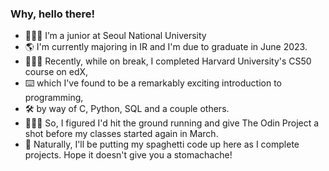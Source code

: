 ### Why, hello there! 

- 👨🏼‍🎓 I’m a junior at Seoul National University
- 🌎 I'm currently majoring in IR and I'm due to graduate in June 2023.
- 👨🏻‍💻 Recently, while on break, I completed Harvard University's CS50 course on edX,
- ⌨️ which I've found to be a remarkably exciting introduction to programming, 
- 🛠 by way of C, Python, SQL and a couple others.
- 🏃🏻‍♂️ So, I figured I'd hit the ground running and give The Odin Project a shot before my classes started again in March.
- 🍝 Naturally, I'll be putting my spaghetti code up here as I complete projects. Hope it doesn't give you a stomachache! 
